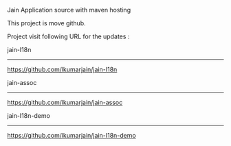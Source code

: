 Jain Application source with maven hosting

This project is move github.

Project visit following URL for the updates :

jain-I18n

---

https://github.com/lkumarjain/jain-I18n

jain-assoc

---

https://github.com/lkumarjain/jain-assoc

jain-I18n-demo

---

https://github.com/lkumarjain/jain-I18n-demo
